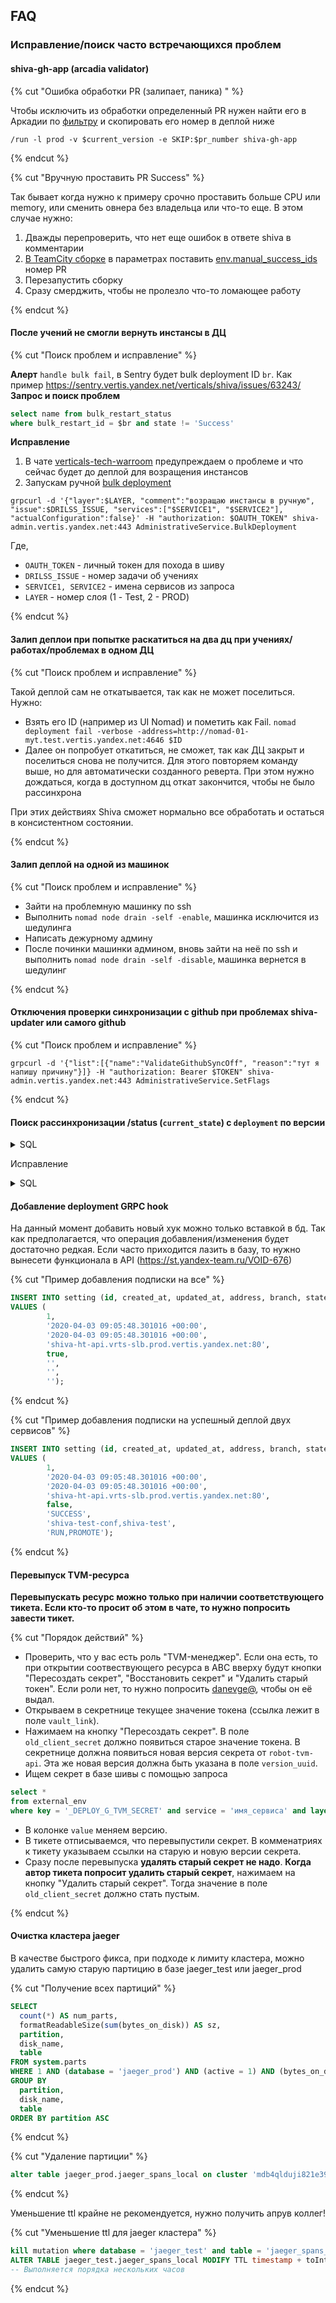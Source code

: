 ## FAQ

### Исправление/поиск часто встречающихся проблем

#### shiva-gh-app (arcadia validator)

{% cut "Ошибка обработки PR (залипает, паника) " %}

Чтобы исключить из обработки определенный PR нужен найти его в Аркадии по [фильтру](https://a.yandex-team.ru/reviews/incoming?filter=open%28true%29%3Bpublished%28true%29%3Bpath%28%252Fclassifieds%252Fservices%29&sort=-updated_at) и скопировать его номер в деплой ниже

```
/run -l prod -v $current_version -e SKIP:$pr_number shiva-gh-app
```

{% endcut %}

{% cut "Вручную проставить PR Success" %}

Так бывает когда нужно к примеру срочно проставить больше CPU или memory, или сменить овнера без владельца или что-то еще. В этом случае нужно:
1. Дважды перепроверить, что нет еще ошибок в ответе shiva в комментарии
2. [В TeamCity сборке](https://t.vertis.yandex-team.ru/buildConfiguration/VertisAdmin_ArcadiaPr_Validate?) в параметрах поставить [env.manual_success_ids](https://t.vertis.yandex-team.ru/admin/editBuildParams.html?id=buildType:VertisAdmin_ArcadiaPr_Validate) номер PR
3. Перезапустить сборку
4. Сразу смерджить, чтобы не пролезло что-то ломающее работу

{% endcut %}

#### После учений не смогли вернуть инстансы в ДЦ

{% cut "Поиск проблем и исправление" %}

**Алерт**
`handle bulk fail`, в Sentry будет bulk deployment ID  `br`. Как пример https://sentry.vertis.yandex.net/verticals/shiva/issues/63243/ 
**Запрос и поиск проблем**
```SQL
select name from bulk_restart_status
where bulk_restart_id = $br and state != 'Success'
```
**Исправление**
1. В чате [verticals-tech-warroom](https://t.me/joinchat/AjIsiRnjgfZXiNKgednCgQ) предупреждаем о проблеме и что сейчас будет до деплой для возращения инстансов
2. Запускам ручной [bulk deployment](https://docs.yandex-team.ru/classifieds-ops-internal/void/admin#bulkdeployment)
```
grpcurl -d '{"layer":$LAYER, "comment":"возращаю инстансы в ручную", "issue":$DRILSS_ISSUE, "services":["$SERVICE1", "$SERVICE2"], "actualConfiguration":false}' -H "authorization: $OAUTH_TOKEN" shiva-admin.vertis.yandex.net:443 AdministrativeService.BulkDeployment
```
Где, 
- `OAUTH_TOKEN` - личный токен для похода в шиву
- `DRILSS_ISSUE` - номер задачи об учениях
- `SERVICE1, SERVICE2` - имена сервисов из запроса
- `LAYER` - номер слоя (1 - Test, 2 - PROD)

{% endcut %}

#### Залип деплои при попытке раскатиться на два дц при учениях/работах/проблемах в одном ДЦ

{% cut "Поиск проблем и исправление" %}

Такой деплой сам не откатывается, так как не может поселиться. Нужно:
- Взять его ID (например из UI Nomad) и пометить как Fail.
  `nomad deployment fail -verbose -address=http://nomad-01-myt.test.vertis.yandex.net:4646 $ID`
- Далее он попробует откатиться, не сможет, так как ДЦ закрыт и поселиться снова не получится. Для этого повторяем команду выше, но для автоматически созданного реверта. При этом нужно дождаться, когда в доступном дц откат закончится, чтобы не было рассинхрона

При этих действиях Shiva сможет нормально все обработать и остаться в консистентном состоянии.

{% endcut %}

#### Залип деплой на одной из машинок

{% cut "Поиск проблем и исправление" %}

- Зайти на проблемную машинку по ssh
- Выполнить `nomad node drain -self -enable`, машинка исключится из шедулинга
- Написать дежурному админу
- После починки машинки админом, вновь зайти на неё по ssh и выполнить `nomad node drain -self -disable`, машинка вернется в шедулинг

{% endcut %}

#### Отключения проверки синхронизации с github при проблемах shiva-updater или самого github

{% cut "Поиск проблем и исправление" %}

```
grpcurl -d '{"list":[{"name":"ValidateGithubSyncOff", "reason":"тут я напишу причину"}]} -H "authorization: Bearer $TOKEN" shiva-admin.vertis.yandex.net:443 AdministrativeService.SetFlags
```

{% endcut %}

#### Поиск рассинхронизации **/status** (`current_state`) с `deployment` по версии

<details>
<summary>SQL</summary>
<code>
WITH ranked AS (
SELECT d.*, ROW_NUMBER() OVER (PARTITION BY layer, name, branch  ORDER BY id DESC) AS rn
FROM deployment AS d
    where type  in ('Run', 'Promote', 'Revert', 'Stop') and state = 'Success'
),
actual AS (
    SELECT id as deployment_id, layer, name, branch, version, author_id, service_maps_id, deploy_manifest_id, end_date FROM ranked WHERE rn = 1 and type != 'Stop'
),
problems AS (
    select
    status.id,
    status.updated_at,
    status.layer,
    status.name,
    status.branch,
    status.version,
    actual.version,
    actual.deployment_id,
    actual.service_maps_id,
    actual.deploy_manifest_id,
    actual.end_date
from
    current_state status
    inner join  actual on
    status.state = 'StateRunning' and
    status.layer = actual.layer and
    status.name = actual.name and
    status.branch = actual.branch
where
    status.version != actual.version
)
select * from problems
</code>
</details>

Исправление

<details>
<summary>SQL</summary>
<code>
WITH ranked AS (
SELECT d.*, ROW_NUMBER() OVER (PARTITION BY layer, name, branch  ORDER BY id DESC) AS rn
FROM deployment AS d
where type  in ('Run', 'Promote', 'Revert', 'Stop') and state = 'Success'
),
actual AS (
SELECT id as deployment_id, layer, name, branch, version, author_id, service_maps_id, deploy_manifest_id, end_date FROM ranked WHERE rn = 1 and type != 'Stop'
),
problems AS (
select
status.id,
status.updated_at,
status.layer,
status.name,
status.branch,
status.version,
actual.version,
actual.deployment_id,
actual.service_maps_id,
actual.deploy_manifest_id,
actual.end_date
from
current_state status
inner join  actual on
status.state = 'StateRunning' and
status.layer = actual.layer and
status.name = actual.name and
status.branch = actual.branch
where
status.version != actual.version
)
update current_state status set
version = actual.version,
user_id = actual.author_id,
service_map_id = actual.service_maps_id,
manifest_id = actual.deploy_manifest_id,
deployment_id = actual.deployment_id
from actual
where status.state = 'StateRunning' and
status.layer = actual.layer and
status.name = actual.name and
status.branch = actual.branch;
</code>
</details>

#### Добавление deployment GRPC hook

На данный момент добавить новый хук можно только вставкой в бд. Так как предполагается, что операция добавления/изменения будет достаточно редкая. Если часто приходится лазить в базу, то нужно вынесети функционала в API (https://st.yandex-team.ru/VOID-676)

{% cut "Пример добавления подписки на все" %}
```SQL
INSERT INTO setting (id, created_at, updated_at, address, branch, states, service_names, d_types)
VALUES (
        1,
        '2020-04-03 09:05:48.301016 +00:00',
        '2020-04-03 09:05:48.301016 +00:00',
        'shiva-ht-api.vrts-slb.prod.vertis.yandex.net:80',
        true,
        '',
        '',
        '');
```
{% endcut %}


{% cut "Пример добавления подписки на успешный деплой двух сервисов" %}
```SQL
INSERT INTO setting (id, created_at, updated_at, address, branch, states, service_names, d_types)
VALUES (
        1,
        '2020-04-03 09:05:48.301016 +00:00',
        '2020-04-03 09:05:48.301016 +00:00',
        'shiva-ht-api.vrts-slb.prod.vertis.yandex.net:80',
        false,
        'SUCCESS',
        'shiva-test-conf,shiva-test',
        'RUN,PROMOTE');
```
{% endcut %}

#### Перевыпуск TVM-ресурса
**Перевыпускать ресурс можно только при наличии соответствующего тикета. Если кто-то просит об этом в чате, то нужно попросить завести тикет.**

{% cut "Порядок действий" %}

- Проверить, что у вас есть роль "TVM-менеджер". Если она есть, то при открытии соотвествующего ресурса в ABC вверху будут кнопки "Пересоздать секрет", "Восстановить секрет" и "Удалить старый токен". Если роли нет, то нужно попросить [danevge@](https://staff.yandex-team.ru/danevge), чтобы он её выдал.
- Открываем в секретнице текущее значение токена (ссылка лежит в поле `vault_link`).
- Нажимаем на кнопку "Пересоздать секрет". В поле `old_client_secret` должно появиться старое значение токена. В секретнице должна появиться новая версия секрета от `robot-tvm-api`. Эта же новая версия должна быть указана в поле `version_uuid`.
- Ищем секрет в базе шивы с помощью запроса
```SQL
select *
from external_env
where key = '_DEPLOY_G_TVM_SECRET' and service = 'имя_сервиса' and layer = 'окружение'
```
- В колонке `value` меняем версию. 
- В тикете отписываемся, что перевыпустили секрет. В комменатриях к тикету указываем ссылки на старую и новую версии секрета.  
- Сразу после перевыпуска **удалять старый секрет не надо**. **Когда автор тикета попросит удалить старый секрет**, нажимаем на кнопку "Удалить старый секрет". Тогда значение в поле `old_client_secret` должно стать пустым. 

{% endcut %}

#### Очистка кластера jaeger

В качестве быстрого фикса, при подходе к лимиту кластера, можно удалить самую старую партицию в  базе jaeger_test или jaeger_prod

{% cut "Получение всех партиций" %}

```sql
SELECT
  count(*) AS num_parts,
  formatReadableSize(sum(bytes_on_disk)) AS sz,
  partition,
  disk_name,
  table
FROM system.parts
WHERE 1 AND (database = 'jaeger_prod') AND (active = 1) AND (bytes_on_disk > 0) AND (table = 'jaeger_spans_local')
GROUP BY
  partition,
  disk_name,
  table
ORDER BY partition ASC
```

{% endcut %}

{% cut "Удаление партиции" %}

```sql
alter table jaeger_prod.jaeger_spans_local on cluster 'mdb4qlduji821e39c100' drop partition '2022-05-01'
```
{% endcut %}

Уменьшение ttl крайне не рекомендуется, нужно получить апрув коллег!

{% cut "Уменьшение ttl для jaeger кластера" %}
```sql
kill mutation where database = 'jaeger_test' and table = 'jaeger_spans_local';
ALTER TABLE jaeger_test.jaeger_spans_local MODIFY TTL timestamp + toIntervalDay(4);
-- Выполняется порядка нескольких часов

```
{% endcut %}
